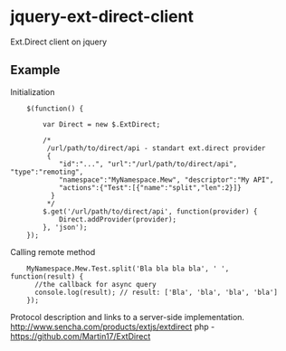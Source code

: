 jquery-ext-direct-client
========================

Ext.Direct client on jquery


## Example

Initialization
```
    $(function() {

        var Direct = new $.ExtDirect;

        /*
         /url/path/to/direct/api - standart ext.direct provider
         {
            "id":"...", "url":"/url/path/to/direct/api", "type":"remoting",
            "namespace":"MyNamespace.Mew", "descriptor":"My API",
            "actions":{"Test":[{"name":"split","len":2}]}
          }
         */
        $.get('/url/path/to/direct/api', function(provider) {
            Direct.addProvider(provider);
        }, 'json');
    });
```

Calling remote method
```
    MyNamespace.Mew.Test.split('Bla bla bla bla', ' ', function(result) {
      //the callback for async query
      console.log(result); // result: ['Bla', 'bla', 'bla', 'bla']
    });
```

Protocol description and links to a server-side implementation.
http://www.sencha.com/products/extjs/extdirect
php - https://github.com/Martin17/ExtDirect
